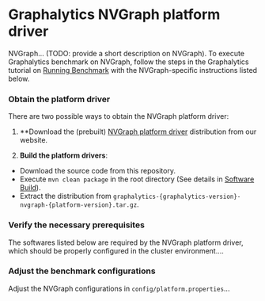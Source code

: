 # Graphalytics NVGraph platform driver

NVGraph... (TODO: provide a short description on NVGraph). To execute Graphalytics benchmark on NVGraph, follow the steps in the Graphalytics tutorial on [Running Benchmark](https://github.com/ldbc/ldbc_graphalytics/wiki/Manual%3A-Running-Benchmark) with the NVGraph-specific instructions listed below.

### Obtain the platform driver
There are two possible ways to obtain the NVGraph platform driver:

 1. **Download the (prebuilt) [NVGraph platform driver](http://graphalytics.site/dist/stable/) distribution from our website.

 2. **Build the platform drivers**: 
  - Download the source code from this repository.
  - Execute `mvn clean package` in the root directory (See details in [Software Build](https://github.com/ldbc/ldbc_graphalytics/wiki/Documentation:-Software-Build)).
  - Extract the distribution from  `graphalytics-{graphalytics-version}-nvgraph-{platform-version}.tar.gz`.

### Verify the necessary prerequisites
The softwares listed below are required by the NVGraph platform driver, which should be properly configured in the cluster environment....

### Adjust the benchmark configurations
Adjust the NVGraph configurations in `config/platform.properties`...

